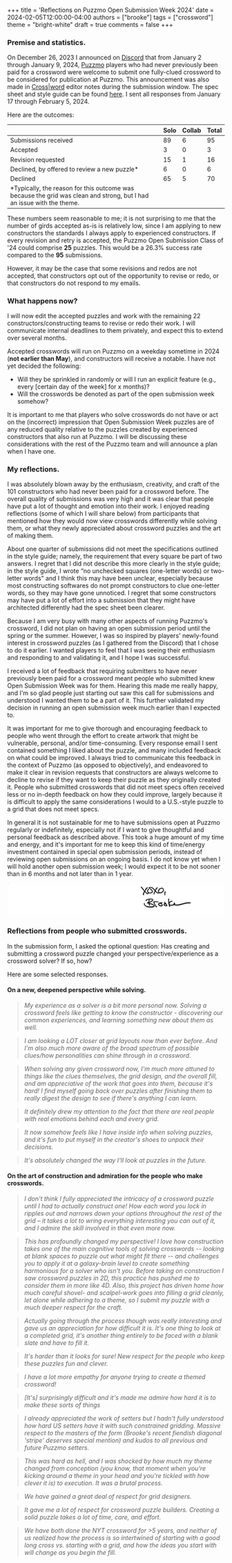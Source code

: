 +++
title = 'Reflections on Puzzmo Open Submission Week 2024'
date = 2024-02-05T12:00:00-04:00
authors = ["brooke"]
tags = ["crossword"]
theme = "bright-white"
draft = true
comments = false
+++

### Premise and statistics.

On December 26, 2023 I announced on [Discord](https://discord.gg/7ZSwDSUZbd) that from January 2 through January 9, 2024, [Puzzmo](https://www.puzzmo.com) players who had never previously been paid for a crossword were welcome to submit one fully-clued crossword to be considered for publication at Puzzmo. This announcement was also made in [Cross|word](https://www.puzzmo.com/play/crossword) editor notes during the submission window. The spec sheet and style guide can be found [here](https://www.puzzmo.com/link/crossword/open-submissions-2024). I sent all responses from January 17 through February 5, 2024.

Here are the outcomes:

| | Solo | Collab | Total |
| - | ---- | ------ | ----- |
| Submissions received | 89 | 6 | 95 |
| Accepted | 3 | 0 | 3 |
| Revision requested | 15 | 1 | 16 |
| Declined, by offered to review a new puzzle* | 6 | 0 | 6 |
| Declined | 65 | 5 | 70 |
| \*Typically, the reason for this outcome was because the grid was clean and strong, but I had an issue with the theme. |

These numbers seem reasonable to me; it is not surprising to me that the number of girds accepted as-is is relatively low, since I am applying to new constructors the standards I always apply to experienced constructors. If every revision and retry is accepted, the Puzzmo Open Submission Class of '24 could comprise **25** puzzles. This would be a 26.3% success rate compared to the **95** submissions. 

However, it may be the case that some revisions and redos are not accepted, that constructors opt out of the opportunity to revise or redo, or that constructors do not respond to my emails.

### What happens now?

I will now edit the accepted puzzles and work with the remaining 22 constructors/constructing teams to revise or redo their work. I will communicate internal deadlines to them privately, and expect this to extend over several months.

Accepted crosswords will run on Puzzmo on a weekday sometime in 2024 (**not earlier than May**), and constructors will receive a notable. I have not yet decided the following:
- Will they be sprinkled in randomly or will I run an explicit feature (e.g., every [certain day of the week] for x months)?
- Will the crosswords be denoted as part of the open submission week somehow?

It is important to me that players who solve crosswords do not have or act on the (incorrect) impression that Open Submission Week puzzles are of any reduced quality relative to the puzzles created by experienced constructors that also run at Puzzmo. I will be discussing these considerations with the rest of the Puzzmo team and will announce a plan when I have one.

### My reflections.

I was absolutely blown away by the enthusiasm, creativity, and craft of the 101 constructors who had never been paid for a crossword before. The overall quality of submissions was very high and it was clear that people have put a lot of thought and emotion into their work. I enjoyed reading reflections (some of which I will share below) from participants that mentioned how they would now view crosswords differently while solving them, or what they newly appreciated about crossword puzzles and the art of making them.

About one quarter of submissions did not meet the specifications outlined in the style guide; namely, the requirement that every square be part of two answers. I regret that I did not describe this more clearly in the style guide; in the style guide, I wrote “​​no unchecked squares (one-letter words) or two-letter words” and I think this may have been unclear, especially because most constructing softwares do not prompt constructors to clue one-letter words, so they may have gone unnoticed. I regret that some constructors may have put a lot of effort into a submission that they might have architected differently had the spec sheet been clearer.

Because I am very busy with many other aspects of running Puzzmo's crossword, I did not plan on having an open submission period until the spring or the summer. However, I was so inspired by players' newly-found interest in crossword puzzles (as I gathered from the Discord) that I chose to do it earlier. I wanted players to feel that I was seeing their enthusiasm and responding to and validating it, and I hope I was successful.

I received a lot of feedback that requiring submitters to have never previously been paid for a crossword meant people who submitted knew Open Submission Week was for them. Hearing this made me really happy, and I'm so glad people just starting out saw this call for submissions and understood I wanted them to be a part of it. This further validated my decision in running an open submission week much earlier than I expected to.

It was important for me to give thorough and encouraging feedback to people who went through the effort to create artwork that might be vulnerable, personal, and/or time-consuming. Every response email I sent contained something I liked about the puzzle, and many included feedback on what could be improved. I always tried to communicate this feedback in the context of Puzzmo (as opposed to objectively), and endeavored to make it clear in revision requests that constructors are always welcome to decline to revise if they want to keep their puzzle as they originally created it. People who submitted crosswords that did not meet specs often received less or no in-depth feedback on how they could improve, largely because it is difficult to apply the same considerations I would to a U.S.-style puzzle to a grid that does not meet specs.

In general it is not sustainable for me to have submissions open at Puzzmo regularly or indefinitely, especially not if I want to give thoughtful and personal feedback as described above. This took a huge amount of my time and energy, and it's important for me to keep this kind of time/energy investment contained in special open submission periods, instead of reviewing open submissions on an ongoing basis. I do not know yet when I will hold another open submission week; I would expect it to be not sooner than in 6 months and not later than in 1 year.

![Brooke signature](brooke-sig.png)

### Reflections from people who submitted crosswords.

In the submission form, I asked the optional question: Has creating and submitting a crossword puzzle changed your perspective/experience as a crossword solver? If so, how? 

Here are some selected responses.

#### On a new, deepened perspective while solving.

> *My experience as a solver is a bit more personal now. Solving a crossword feels like getting to know the constructor - discovering our common experiences, and learning something new about them as well.*

> *I am looking a LOT closer at grid layouts now than ever before. And I'm also much more aware of the broad spectrum of possible clues/how personalities can shine through in a crossword.*

> *When solving any given crossword now, I'm much more attuned to things like the clues themselves, the grid design, and the overall fill, and am appreciative of the work that goes into them, because it's hard! I find myself going back over puzzles after finishing them to really digest the design to see if there's anything I can learn.*

> *It definitely drew my attention to the fact that there are real people with real emotions behind each and every grid.*

> *It now somehow feels like I have inside info when solving puzzles, and it's fun to put myself in the creator's shoes to unpack their decisions.*

> *It's absolutely changed the way I'll look at puzzles in the future.* 

#### On the art of construction and admiration for the people who make crosswords.

> *I don't think I fully appreciated the intricacy of a crossword puzzle until I had to actually construct one! How each word you lock in ripples out and narrows down your options throughout the rest of the grid – it takes a lot to wring everything interesting you can out of it, and I admire the skill involved in that even more now.*

> *This has profoundly changed my perspective! I love how construction takes one of the main cognitive tools of solving crosswords -- looking at blank spaces to puzzle out what might fit there -- and challenges you to apply it at a galaxy-brain level to create something harmonious for a solver who isn't you. Before taking on construction I saw crossword puzzles in 2D, this practice has pushed me to consider them in more like 4D. Also, this project has driven home how much careful shovel- and scalpel-work goes into filling a grid cleanly, let alone while adhering to a theme, so I submit my puzzle with a much deeper respect for the craft.*

> *Actually going through the process though was really interesting and gave us an appreciation for how difficult it is.  It's one thing to look at a completed grid, it's another thing entirely to be faced with a blank slate and have to fill it.*

> *It's harder than it looks for sure! New respect for the people who keep these puzzles fun and clever.*

> *I have a lot more empathy for anyone trying to create a themed crossword!*

> *[It's] surprisingly difficult and it's made me admire how hard it is to make these sorts of things*

> *I already appreciated the work of setters but I hadn't fully understood how hard US setters have it with such constrained gridding. Massive respect to the masters of the form (Brooke's recent fiendish diagonal 'stripe' deserves special mention) and kudos to all previous and future Puzzmo setters.*

> *This was hard as hell, and I was shocked by how much my theme changed from conception (you know, that moment when you're kicking around a theme in your head and you're tickled with how clever it is) to execution. It was a brutal process.*

> *We have gained a great deal of respect for grid designers.*

> *It gave me a lot of respect for crossword puzzle builders. Creating a solid puzzle takes a lot of time, care, and effort.*

> *We have both done the NYT crossword for >5 years, and neither of us realized how the process is so intertwined of starting with a good long cross vs. starting with a grid, and how the ideas you start with will change as you begin the fill.*

